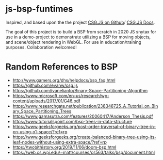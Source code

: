 # js-bsp-funtimes
Inspired, and based upon the the project [CSG.JS on Github](https://github.com/evanw/csg.js)/ [CSG.JS Docs](http://evanw.github.io/csg.js/docs/).

The goal of this project is to build a BSP from scratch in 2020 JS snytax for use in a demo-project to demonstrate utilizing a BSP for moving objects, and scene/object rendering in WebGL. For use in education/training purposes. Collaboration welcomed! 

# Random References to BSP
* http://www.gamers.org/dhs/helpdocs/bsp_faq.html
* https://github.com/evanw/csg.js
* https://github.com/ivanelianto/Binary-Space-Partitioning-Algorithm
* https://www.microsoft.com/en-us/research/wp-content/uploads/2017/01/G46.pdf
* https://www.researchgate.net/publication/238348725_A_Tutorial_on_Binary_Space_Partitioning_Trees
* https://www.gamasutra.com/features/20060417/Anderson_Thesis.pdf
* https://www.tutorialspoint.com/bsp-trees-in-data-structure
* https://www.geeksforgeeks.org/post-order-traversal-of-binary-tree-in-on-using-o1-space/?ref=rp
* https://www.geeksforgeeks.org/create-balanced-binary-tree-using-its-leaf-nodes-without-using-extra-space/?ref=rp
* https://twobithistory.org/2019/11/06/doom-bsp.html
* https://web.cs.wpi.edu/~matt/courses/cs563/talks/bsp/document.html